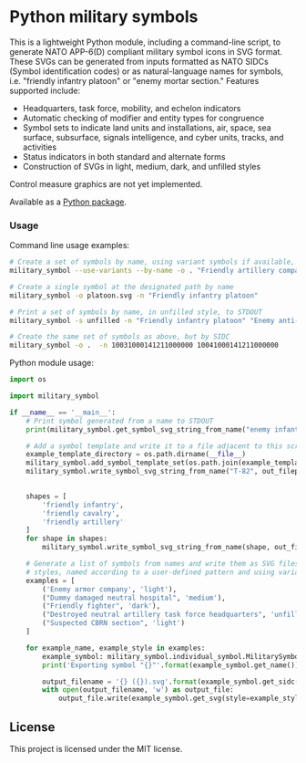 # Python military symbols

This is a lightweight Python module, including a command-line script, to generate NATO APP-6(D) compliant military symbol icons in SVG format. These SVGs can be generated from inputs formatted as NATO SIDCs (Symbol identification codes) or as natural-language names for symbols, i.e. "friendly infantry platoon" or "enemy mortar section." Features supported include:

- Headquarters, task force, mobility, and echelon indicators
- Automatic checking of modifier and entity types for congruence
- Symbol sets to indicate land units and installations, air, space, sea surface, subsurface, signals intelligence, and cyber units, tracks, and activities
- Status indicators in both standard and alternate forms
- Construction of SVGs in light, medium, dark, and unfilled styles

Control measure graphics are not yet implemented.

Available as a [Python package](https://pypi.org/project/military-symbol/1.0.0/). 

### Usage

Command line usage examples:

```bash
# Create a set of symbols by name, using variant symbols if available, in the current directory
military_symbol --use-variants --by-name -o . "Friendly artillery company" "Destroyed Enemy PSYOP section"

# Create a single symbol at the designated path by name
military_symbol -o platoon.svg -n "Friendly infantry platoon"

# Print a set of symbols by name, in unfilled style, to STDOUT
military_symbol -s unfilled -n "Friendly infantry platoon" "Enemy anti-air battery"

# Create the same set of symbols as above, but by SIDC
military_symbol -o .  -n 10031000141211000000 10041000141211000000
```

Python module usage:

```Python
import os

import military_symbol

if __name__ == '__main__':
    # Print symbol generated from a name to STDOUT
    print(military_symbol.get_symbol_svg_string_from_name("enemy infantry platoon"))

    # Add a symbol template and write it to a file adjacent to this script
    example_template_directory = os.path.dirname(__file__)
    military_symbol.add_symbol_template_set(os.path.join(example_template_directory, 'example_template.json'))
    military_symbol.write_symbol_svg_string_from_name("T-82", out_filepath=os.path.join(example_template_directory,
                                                                                        'T-82.svg'), auto_name=False)

    shapes = [
        'friendly infantry',
        'friendly cavalry',
        'friendly artillery'
    ]
    for shape in shapes:
        military_symbol.write_symbol_svg_string_from_name(shape, out_filepath=example_template_directory)

    # Generate a list of symbols from names and write them as SVG files in specific
    # styles, named according to a user-defined pattern and using variant symbols where available
    examples = [
        ('Enemy armor company', 'light'),
        ("Dummy damaged neutral hospital", 'medium'),
        ("Friendly fighter", 'dark'),
        ("Destroyed neutral artillery task force headquarters", 'unfilled'),
        ("Suspected CBRN section", 'light')
    ]

    for example_name, example_style in examples:
        example_symbol: military_symbol.individual_symbol.MilitarySymbol = military_symbol.get_symbol_class_from_name(example_name)
        print('Exporting symbol "{}"'.format(example_symbol.get_name()))

        output_filename = '{} ({}).svg'.format(example_symbol.get_sidc(), example_style)
        with open(output_filename, 'w') as output_file:
            output_file.write(example_symbol.get_svg(style=example_style, pixel_padding=4, use_variants=True))
```

## License

This project is licensed under the MIT license. 
 